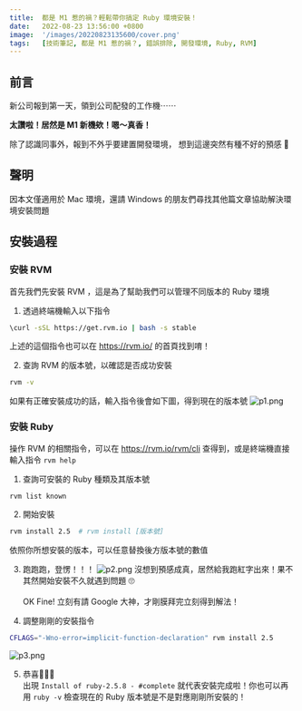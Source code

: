 ```yaml
---
title:  都是 M1 惹的禍？輕鬆帶你搞定 Ruby 環境安裝！
date:   2022-08-23 13:56:00 +0800
image:  '/images/20220823135600/cover.png'
tags:   [技術筆記, 都是 M1 惹的禍？, 錯誤排除, 開發環境, Ruby, RVM]
---
```


## 前言
新公司報到第一天，領到公司配發的工作機⋯⋯

**太讚啦！居然是 M1 新機欸！嗯～真香！**

除了認識同事外，報到不外乎要建置開發環境，
想到這邊突然有種不好的預感 🤨

## 聲明
因本文僅適用於 Mac 環境，還請 Windows 的朋友們尋找其他篇文章協助解決環境安裝問題

## 安裝過程

### 安裝 RVM
首先我們先安裝 RVM ，這是為了幫助我們可以管理不同版本的 Ruby 環境

1. 透過終端機輸入以下指令
```bash
\curl -sSL https://get.rvm.io | bash -s stable
```
上述的這個指令也可以在 https://rvm.io/ 的首頁找到唷！

2. 查詢 RVM 的版本號，以確認是否成功安裝
```bash
rvm -v
```
如果有正確安裝成功的話，輸入指令後會如下圖，得到現在的版本號
![p1.png](/images/20220823135600/p1.png)

### 安裝 Ruby
操作 RVM 的相關指令，可以在 https://rvm.io/rvm/cli 查得到，或是終端機直接輸入指令 `rvm help`

1. 查詢可安裝的 Ruby 種類及其版本號
```bash
rvm list known
```
2. 開始安裝
```bash
rvm install 2.5  # rvm install [版本號]
```
依照你所想安裝的版本，可以任意替換後方版本號的數值

3. 跑跑跑，登愣！！！
![p2.png](/images/20220823135600/p2.png)
沒想到預感成真，居然給我跑紅字出來！果不其然開始安裝不久就遇到問題 🙄\
\
OK Fine! 立刻有請 Google 大神，才剛膜拜完立刻得到解法！
 
4. 調整剛剛的安裝指令
```bash
CFLAGS="-Wno-error=implicit-function-declaration" rvm install 2.5
```
![p3.png](/images/20220823135600/p3.png)

5. 恭喜🎉🎉🎉\
出現 `Install of ruby-2.5.8 - #complete` 就代表安裝完成啦！你也可以再用 `ruby -v` 檢查現在的 Ruby 版本號是不是對應剛剛所安裝的！